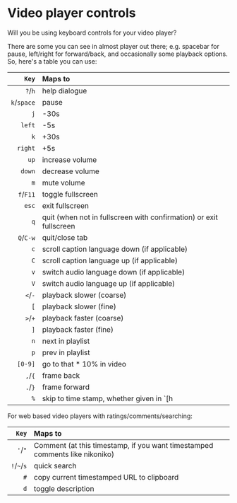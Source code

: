 # Video player controls

Will you be using keyboard controls for your video player?

There are some you can see in almost player out there; e.g. spacebar for pause, left/right for forward/back, and occasionally some playback options. So, here's a table you can use:

|       `Key` | Maps to                                                        |
|------------:|:---------------------------------------------------------------|
|     `?`/`h` | help dialogue                                                  |
| `k`/`space` | pause                                                          |
|         `j` | -30s                                                           |
|      `left` | -5s                                                            |
|         `k` | +30s                                                           |
|     `right` | +5s                                                            |
|        `up` | increase volume                                                |
|      `down` | decrease volume                                                |
|         `m` | mute volume                                                    |
|   `f`/`F11` | toggle fullscreen                                              |
|       `esc` | exit fullscreen                                                |
|         `q` | quit (when not in fullscreen with confirmation) or exit fullscreen |
|   `Q`/`C-w` | quit/close tab                                                 |
|         `c` | scroll caption language down (if applicable)                   |
|         `C` | scroll caption language up (if applicable)                     |
|         `v` | switch audio language down (if applicable)                     |
|         `V` | switch audio language up (if applicable)                       |
|     `<`/`-` | playback slower (coarse)                                       |
|         `[` | playback slower (fine)                                         |
|     `>`/`+` | playback faster (coarse)                                       |
|         `]` | playback faster (fine)                                         |
|         `n` | next in playlist                                               |
|         `p` | prev in playlist                                               |
|     `[0-9]` | go to that * 10% in video                                      |
|     `,`/`{` | frame back                                                     |
|     `.`/`}` | frame forward                                                  |
|         `%` | skip to time stamp, whether given in `[h | s * 60 * 60]? : [m | s * 60]? : s` format (allow times like 120s = 2min, 300s = 5min etc) |

For web based video players with ratings/comments/searching:

|       `Key` | Maps to                                                        |
|------------:|:---------------------------------------------------------------|
|     `'`/`"` | Comment (at this timestamp, if you want timestamped comments like nikoniko) |
| `!`/`~`/`s` | quick search                                                   |
|         `#` | copy current timestamped URL to clipboard                      |
|         `d` | toggle description                                             |

<!-- Ask Rob Dodson for some help, he can probably do that :-) -->
